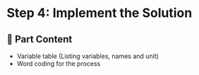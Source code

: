 # Step 4: Implement the Solution

## 🚀 Part Content
- Variable table (Listing variables, names and unit)
- Word coding for the process